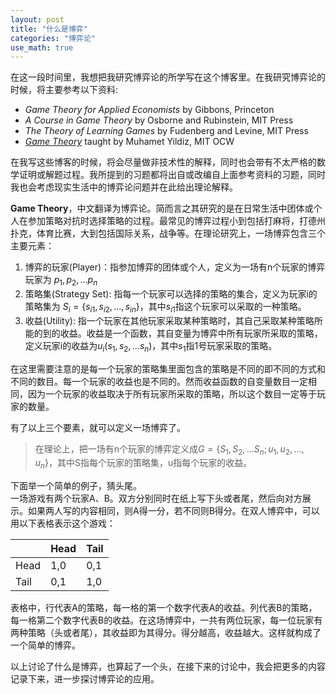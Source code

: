 ```yaml
---
layout: post
title: "什么是博弈"
categories: "博弈论"
use_math: true
---
```

在这一段时间里，我想把我研究博弈论的所学写在这个博客里。在我研究博弈论的时候，将主要参考以下资料:

* _Game Theory for Applied Economists_ by Gibbons, Princeton
* _A Course in Game Theory_ by Osborne and Rubinstein, MIT Press
* _The Theory of Learning Games_ by Fudenberg and Levine, MIT Press
* _[Game Theory](http://ocw.mit.edu/courses/economics/14-126-game-theory-spring-2010/)_ taught by Muhamet Yildiz, MIT OCW

在我写这些博客的时候，将会尽量做非技术性的解释，同时也会带有不太严格的数学证明或解题过程。我所提到的习题都将出自或改编自上面参考资料的习题，同时我也会考虑现实生活中的博弈论问题并在此给出理论解释。

**Game Theory**，中文翻译为博弈论。简而言之其研究的是在日常生活中团体或个人在参加策略对抗时选择策略的过程。最常见的博弈过程小到包括打麻将，打德州扑克，体育比赛，大到包括国际关系，战争等。在理论研究上，一场博弈包含三个主要元素：

1. 博弈的玩家(Player)：指参加博弈的团体或个人，定义为一场有n个玩家的博弈玩家为 $p_1,p_2,...p_n$
2. 策略集(Strategy Set): 指每一个玩家可以选择的策略的集合，定义为玩家i的策略集为 $S_i=\{s_{i1},s_{i2},...,s_{in}\}$，其中$s_{i1}$指这个玩家可以采取的一种策略。
3. 收益(Utility): 指一个玩家在其他玩家采取某种策略时，其自己采取某种策略所能的到的收益。收益是一个函数，其自变量为博弈中所有玩家所采取的策略，定义玩家i的收益为$u_i(s_1,s_2,...s_n)$，其中$s_1$指1号玩家采取的策略。

在这里需要注意的是每一个玩家的策略集里面包含的策略是不同的即不同的方式和不同的数目。每一个玩家的收益也是不同的。然而收益函数的自变量数目一定相同，因为一个玩家的收益取决于所有玩家所采取的策略，所以这个数目一定等于玩家的数量。

有了以上三个要素，就可以定义一场博弈了。
> 在理论上，把一场有n个玩家的博弈定义成$G = \{S_1,S_2,...S_n;u_1,u_2,...,u_n\}$，其中S指每个玩家的策略集，u指每个玩家的收益。

下面举一个简单的例子，猜头尾。  
一场游戏有两个玩家A、B。双方分别同时在纸上写下头或者尾，然后向对方展示。如果两人写的内容相同，则A得一分，若不同则B得分。在双人博弈中，可以用以下表格表示这个游戏：

  |       |Head   | Tail  |
  |------------|-----------|----------|
  | Head  | 1,0  | 0,1  |
  | Tail  | 0,1  | 1,0  |

表格中，行代表A的策略，每一格的第一个数字代表A的收益。列代表B的策略，每一格第二个数字代表B的收益。在这场博弈中，一共有两位玩家，每一位玩家有两种策略（头或者尾），其收益即为其得分。得分越高，收益越大。这样就构成了一个简单的博弈。

以上讨论了什么是博弈，也算起了一个头，在接下来的讨论中，我会把更多的内容记录下来，进一步探讨博弈论的应用。